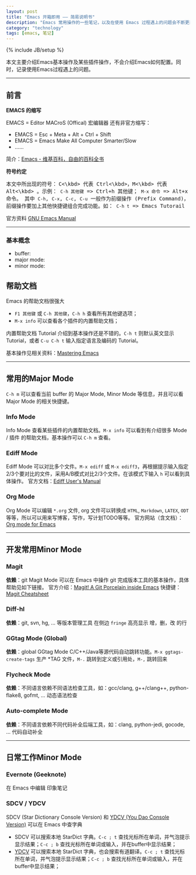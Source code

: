 ```yaml
---
layout: post
title: "Emacs 开箱即用 —— 简易说明书"
description: "Emacs 常用操作的一些笔记，以及在使用 Emacs 过程遇上的问题会不断更新在这里。"
category: "technology"
tags: [emacs, 笔记]
---
```

{% include JB/setup %}

本文主要介绍Emacs基本操作及某些插件操作，不会介绍Emacs如何配置。同时，记录使用Emacs过程遇上的问题。

---

## 前言

**EMACS 的缩写**

EMACS = Editor MACroS (Offical) 宏编辑器
还有非官方缩写：

- EMACS = Esc + Meta + Alt + Ctrl + Shift
- EMACS = Emacs Make All Computer Smarter/Slow
- ......

简介：[Emacs - 维基百科，自由的百科全书](https://zh.wikipedia.org/wiki/Emacs)

**符号约定**

本文中所出现的符号： <kbd>C<\kbd> 代表 <kbd>Ctrl<\kbd>，<kbd>M<\kbd> 代表 <kbd>Alt<\kbd> 。示例： `C-h 其他键` => Ctrl+h 其他键； `M-x 命令` => Alt+x 命令。
其中 `C-h`, `C-x`, `C-c`, `C-u` 一般作为前缀操作 (Prefix Command)，前缀操作要加上其他快捷键组合完成功能。如： `C-h t` => Emacs Tutorail

官方资料 [GNU Emacs Manual](http://www.gnu.org/software/emacs/manual/html_node/emacs/index.html#Top )

---

### 基本概念

- buffer: 
- major mode: 
- minor mode: 

## 帮助文档

Emacs 的帮助文档很强大

+ `F1 其他键` 或 `C-h 其他键`，`C-h h` 查看所有其他键选项；
+ `M-x info` 可以查看各个插件的内置帮助文档；

内置帮助文档 Tutorial 介绍到基本操作还是不错的。`C-h t` 则默认英文显示 Tutorial，或者 `C-u C-h t` 输入指定语言及编码的 Tutorial。

<!-- TODO -->
基本操作见相关资料：[Mastering Emacs](https://www.masteringemacs.org/)

---

## 常用的Major Mode

`C-h m` 可以查看当前 buffer 的 Major Mode, Minor Mode 等信息，并且可以看 Major Mode 的相关快捷键。

### Info Mode

Info Mode 查看某些插件的内置帮助文档。`M-x info` 可以看到有介绍很多 Mode / 插件 的帮助文档，基本操作可以 `C-h m` 查看。

### Ediff Mode

Ediff Mode 可以对比多个文件。`M-x ediff` 或 `M-x ediff3`，再根据提示输入指定2/3个要对比的文件，采用A/B模式对比2/3个文件。在该模式下输入 `h` 可以看到具体操作。
官方文档：[Ediff User's Manual](http://www.chemie.fu-berlin.de/chemnet/use/info/ediff/ediff.html )

### Org Mode

Org Mode 可以编辑 `*.org` 文件, org 文件可以转换成 `HTML`, `Markdown`, `LATEX`, `ODT` 等等，所以可以用来写博客，写作，写计划TODO等等。
官方网站（含文档）：[Org mode for Emacs](http://orgmode.org/)

---

## 开发常用Minor Mode

### Magit

**依赖**：git
Magit Mode 可以在 Emacs 中操作 git 完成版本工具的基本操作，具体帮助见如下链接。
官方介绍：[Magit! A Git Porcelain inside Emacs](http://magit.vc/)
快捷键：[Magit Cheatsheet](http://daemianmack.com/magit-cheatsheet.html)

### Diff-hl

**依赖**：git, svn, hg, ... 等版本管理工具
在侧边 `fringe` 高亮显示 增，删，改 的行

### GGtag Mode (Global)

**依赖**：global
GGtag Mode C/C++/Java等源代码自动跳转功能。`M-x ggtags-create-tags` 生产 *TAG 文件，`M-.` 跳转到定义或引用处，`M-,` 跳转回来

### Flycheck Mode

**依赖**：不同语言依赖不同语法检查工具，如：gcc/clang, g++/clang++, python-flake8, gofmt, ...
动态语法检查

### Auto-complete Mode

**依赖**：不同语言依赖不同代码补全后端工具，如：clang, python-jedi, gocode, ...
代码自动补全

---

## 日常工作Minor Mode

### Evernote (Geeknote)

在 Emacs 中编辑 印象笔记

### SDCV / YDCV

SDCV (Star Dictionary Console Version) 和 [YDCV (You Dao Console Version)](https://github.com/zhenglinj/ydcv-el) 可以在 Emacs 中查字典

- SDCV 可以搜索本地 StarDict 字典。`C-c ; t` 查找光标所在单词，并气泡提示显示结果；`C-c ; b` 查找光标所在单词或输入，并在buffer中显示结果；
- [YDCV](https://github.com/zhenglinj/ydcv-el) 可以搜索本地 StarDict 字典，也会搜索有道翻译。`C-c ; t` 查找光标所在单词，并气泡提示显示结果；`C-c ; b` 查找光标所在单词或输入，并在buffer中显示结果；
